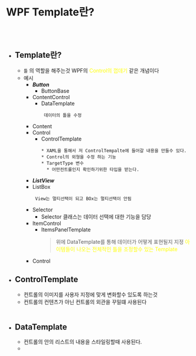 # WPF Template란?
<br></br>
* ## Template란?
  * `틀` 의 역할을 해주는것 WPF의 <span style="color:yellow">Control의 껍데기</span> 같은 개념이다
  * 예시
    * ***Button***
      * ButtonBase
    * ContentControl 
      * DataTemplate
        ```
         데이터의 틀을 수정
    * Content
    * Control
      * ControlTemplate
        ```
        * XAML을 통해서 저 ControlTempalte에 들어갈 내용을 만들수 있다.
        * Control의 외형을 수정 하는 기능
        * TargetType 변수
          * 어떤컨트롤인지 확인하기위한 타입을 받는다.
    * ***ListView***
    * ListBox
      ```
       View는 멀티선택이 되고 BOx는 멀티선택이 안됨
    * Selector
      * Selector 클래스는 데이터 선택에 대한 기능을 담당
    * ItemControl     
       * ItemsPanelTemplate 
         > 위에 DataTemplate를 통해 데이터가 어떻게 표현될지 지정 <span style="color:yellow">아이템들이 나오는 전체적인 틀을 조정할수 있는 Template</span>
    * Control    
* ## ControlTemplate
  * 컨트롤의 이미지를 사용자 지정에 맞게 변화할수 있도록 하는것
  * 컨트롤의 컨텐츠가 아닌 컨트롤의 외관을 꾸밀떄 사용된다<br></br>
* ## DataTemplate
  * 컨트롤의 안의 리스트의 내용을 스타일링할때 사용된다.
  * 

